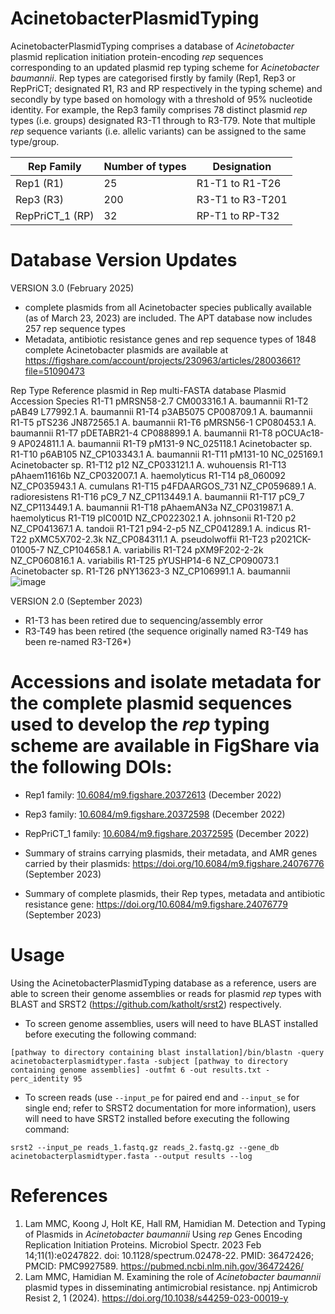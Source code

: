 # AcinetobacterPlasmidTyping
AcinetobacterPlasmidTyping comprises a database of _Acinetobacter_ plasmid replication initiation protein-encoding _rep_ sequences corresponding to an updated plasmid rep typing scheme for _Acinetobacter baumannii_. Rep types are categorised firstly by family (Rep1, Rep3 or RepPriCT; designated R1, R3 and RP respectively in the typing scheme) and secondly by type based on homology with a threshold of 95% nucleotide identity. For example, the Rep3 family comprises 78 distinct plasmid _rep_ types (i.e. groups) designated R3-T1 through to R3-T79. Note that multiple _rep_ sequence variants (i.e. allelic variants) can be assigned to the same type/group.  

| Rep Family  | Number of types |Designation |
| ------------- | ------------- |------------- |
| Rep1 (R1) | 25  |R1-T1 to R1-T26  |
| Rep3 (R3) | 200  |R3-T1 to R3-T201  |
| RepPriCT_1 (RP) | 32  |RP-T1 to RP-T32  |


# Database Version Updates
VERSION 3.0 (February 2025)
- complete plasmids from all Acinetobacter species publically available (as of March 23, 2023) are included. The APT database now includes 257 rep sequence types
- Metadata, antibiotic resistance genes and rep sequence types of 1848 complete Acinetobacter plasmids are available at https://figshare.com/account/projects/230963/articles/28003661?file=51090473

Rep Type	Reference plasmid in Rep multi-FASTA database	Plasmid Accession	Species
R1-T1	pMRSN58-2.7	CM003316.1	A. baumannii
R1-T2	pAB49	L77992.1	A. baumannii
R1-T4	p3AB5075	CP008709.1	A. baumannii
R1-T5	pTS236	JN872565.1	A. baumannii
R1-T6	pMRSN56-1	CP080453.1	A. baumannii
R1-T7	pDETABR21-4	CP088899.1	A. baumannii
R1-T8	pOCUAc18-9	AP024811.1	A. baumannii
R1-T9	pM131-9	NC_025118.1	Acinetobacter sp.
R1-T10	p6AB105	NZ_CP103343.1	A. baumannii
R1-T11	pM131-10	NC_025169.1	Acinetobacter sp.
R1-T12	p12	NZ_CP033121.1	A. wuhouensis
R1-T13	pAhaem11616b	NZ_CP032007.1	A. haemolyticus
R1-T14	p8_060092	NZ_CP035943.1	A. cumulans
R1-T15	p4FDAARGOS_731	NZ_CP059689.1	A. radioresistens
R1-T16	pC9_7	NZ_CP113449.1	A. baumannii
R1-T17	pC9_7	NZ_CP113449.1	A. baumannii
R1-T18	pAhaemAN3a	NZ_CP031987.1	A. haemolyticus
R1-T19	pIC001D	NZ_CP022302.1	A. johnsonii
R1-T20	p2	NZ_CP041367.1	A. tandoii
R1-T21	p94-2-p5	NZ_CP041289.1	A. indicus
R1-T22	pXMC5X702-2.3k	NZ_CP084311.1	A. pseudolwoffii
R1-T23	p2021CK-01005-7	NZ_CP104658.1	A. variabilis
R1-T24	pXM9F202-2-2k	NZ_CP060816.1	A. variabilis
R1-T25	pYUSHP14-6	NZ_CP090073.1	Acinetobacter sp.
R1-T26	pNY13623-3	NZ_CP106991.1	A. baumannii
![image](https://github.com/user-attachments/assets/287e506a-a9ed-42a1-b6ba-ed789f2abbfa)







VERSION 2.0 (September 2023)
- R1-T3 has been retired due to sequencing/assembly error  
- R3-T49 has been retired (the sequence originally named R3-T49 has been re-named R3-T26*)



# Accessions and isolate metadata for the complete plasmid sequences used to develop the _rep_ typing scheme are available in FigShare via the following DOIs:

- Rep1 family: [10.6084/m9.figshare.20372613](https://dx.doi.org/10.6084/m9.figshare.20372613) (December 2022)
- Rep3 family: [10.6084/m9.figshare.20372598](https://dx.doi.org/10.6084/m9.figshare.20372598) (December 2022)
- RepPriCT_1 family: [10.6084/m9.figshare.20372595](https://dx.doi.org/10.6084/m9.figshare.20372595) (December 2022)

- Summary of strains carrying plasmids, their metadata, and AMR genes carried by their plasmids: https://doi.org/10.6084/m9.figshare.24076776 (September 2023)
- Summary of complete plasmids, their Rep types, metadata and antibiotic resistance gene: https://doi.org/10.6084/m9.figshare.24076779 (September 2023) 


# Usage
Using the AcinetobacterPlasmidTyping database as a reference, users are able to screen their genome assemblies or reads for plasmid _rep_ types with BLAST and SRST2 (https://github.com/katholt/srst2) respectively. 
- To screen genome assemblies, users will need to have BLAST installed before executing the following command:

```[pathway to directory containing blast installation]/bin/blastn -query acinetobacterplasmidtyper.fasta -subject [pathway to directory containing genome assemblies] -outfmt 6 -out results.txt -perc_identity 95```

- To screen reads (use `--input_pe` for paired end and `--input_se` for single end; refer to SRST2 documentation for more information), users will need to have SRST2 installed before executing the following command:

```srst2 --input_pe reads_1.fastq.gz reads_2.fastq.gz --gene_db acinetobacterplasmidtyper.fasta --output results --log```

# References
1) Lam MMC, Koong J, Holt KE, Hall RM, Hamidian M. Detection and Typing of Plasmids in _Acinetobacter_ _baumannii_ Using _rep_ Genes Encoding Replication Initiation Proteins. Microbiol Spectr. 2023 Feb 14;11(1):e0247822. doi: 10.1128/spectrum.02478-22. PMID: 36472426; PMCID: PMC9927589. https://pubmed.ncbi.nlm.nih.gov/36472426/
2) Lam MMC, Hamidian M. Examining the role of _Acinetobacter_ _baumannii_ plasmid types in disseminating antimicrobial resistance. npj Antimicrob Resist 2, 1 (2024). https://doi.org/10.1038/s44259-023-00019-y
